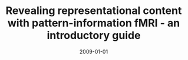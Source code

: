 ---
title: "Revealing representational content with pattern-information fMRI - an introductory guide"
date: 2009-01-01
authors_string: M. Mur, Peter Bandettini, N. Kriegeskorte
authors:
   - M. Mur
   - Peter Bandettini
   - N. Kriegeskorte
author_ids:
   - kevin_murphy
   - peter_bandettini
   - nicolaus_kriegeskorte
journal: 'Social and Cognitive Affective Neuroscience'
volume: 4
issue: 
pages: 101-109
book_title: ''
publisher: ''
abstract: ''
project_id: 
paper_url: 
doi: 
data_loc: ''
code_loc: ''
file: '/assets/publications//assets/publications/'
file_name: '/assets/publications/'
type: journal_article
pub_str: ' (2009) Social and Cognitive Affective Neuroscience 4: 101-109'
layout: publication 
---